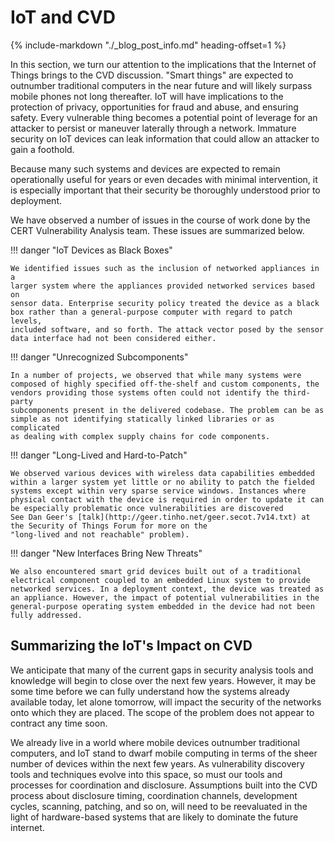 # IoT and CVD

{% include-markdown "./_blog_post_info.md" heading-offset=1 %}

In this section, we turn our attention to the implications that the Internet of
Things brings to the CVD discussion. "Smart things" are expected to
outnumber traditional computers in the near future and will likely
surpass mobile phones not long thereafter. IoT will have implications to
the protection of privacy, opportunities for fraud and abuse, and
ensuring safety. Every vulnerable thing becomes a potential point of
leverage for an attacker to persist or maneuver laterally through a
network. Immature security on IoT devices can leak information that
could allow an attacker to gain a foothold.

Because many such systems and devices are expected to remain
operationally useful for years or even decades with minimal
intervention, it is especially important that their security be
thoroughly understood prior to deployment. 

We have observed a number of issues in the course of work done by the
CERT Vulnerability Analysis team. These issues are summarized below.

<div class="grid" markdown>

!!! danger "IoT Devices as Black Boxes"

    We identified issues such as the inclusion of networked appliances in a
    larger system where the appliances provided networked services based on
    sensor data. Enterprise security policy treated the device as a black
    box rather than a general-purpose computer with regard to patch levels,
    included software, and so forth. The attack vector posed by the sensor
    data interface had not been considered either.

!!! danger "Unrecognized Subcomponents"

    In a number of projects, we observed that while many systems were
    composed of highly specified off-the-shelf and custom components, the
    vendors providing those systems often could not identify the third-party
    subcomponents present in the delivered codebase. The problem can be as
    simple as not identifying statically linked libraries or as complicated
    as dealing with complex supply chains for code components.

!!! danger "Long-Lived and Hard-to-Patch"


    We observed various devices with wireless data capabilities embedded
    within a larger system yet little or no ability to patch the fielded
    systems except within very sparse service windows. Instances where
    physical contact with the device is required in order to update it can
    be especially problematic once vulnerabilities are discovered
    See Dan Geer's [talk](http://geer.tinho.net/geer.secot.7v14.txt) at the Security of Things Forum for more on the
    "long-lived and not reachable" problem).

!!! danger "New Interfaces Bring New Threats"

    We also encountered smart grid devices built out of a traditional
    electrical component coupled to an embedded Linux system to provide
    networked services. In a deployment context, the device was treated as
    an appliance. However, the impact of potential vulnerabilities in the
    general-purpose operating system embedded in the device had not been
    fully addressed.

</div>

## Summarizing the IoT's Impact on CVD

We anticipate that many of the current gaps in security analysis tools
and knowledge will begin to close over the next few years. However, it
may be some time before we can fully understand how the systems already
available today, let alone tomorrow, will impact the security of the
networks onto which they are placed. The scope of the problem does not
appear to contract any time soon.

We already live in a world where mobile devices outnumber traditional
computers, and IoT stand to dwarf mobile computing in terms of the sheer
number of devices within the next few years. As vulnerability discovery
tools and techniques evolve into this space, so must our tools and
processes for coordination and disclosure. Assumptions built into the
CVD process about disclosure timing, coordination channels, development
cycles, scanning, patching, and so on, will need to be reevaluated in
the light of hardware-based systems that are likely to dominate the
future internet.



